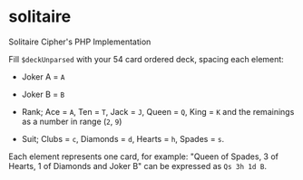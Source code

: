 # solitaire
Solitaire Cipher's PHP Implementation

Fill `$deckUnparsed` with your 54 card ordered deck, spacing each element:
* Joker A = `A`
* Joker B = `B`

* Rank; Ace = `A`, Ten = `T`, Jack = `J`, Queen =  `Q`, King = `K` and the remainings as a number in range (`2`, `9`) 
* Suit; Clubs = `c`, Diamonds = `d`, Hearts = `h`, Spades = `s`.

Each element represents one card, for example:
"Queen of Spades, 3 of Hearts, 1 of Diamonds and Joker B" can be expressed as `Qs 3h 1d B`.
